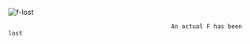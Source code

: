 ![f-lost](https://github.com/user-attachments/assets/23bbf6e3-4267-42e3-b704-aba84820d84d)


                                                  An actual F has been lost

